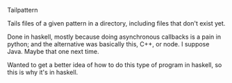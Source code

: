 Tailpattern

Tails files of a given pattern in a directory, including files that don't exist yet.

Done in haskell, mostly because doing asynchronous callbacks is a pain in python;
and the alternative was basically this, C++, or node. I suppose Java. Maybe that
one next time.

Wanted to get a better idea of how to do this type of program in haskell, so this
is why it's in haskell.
